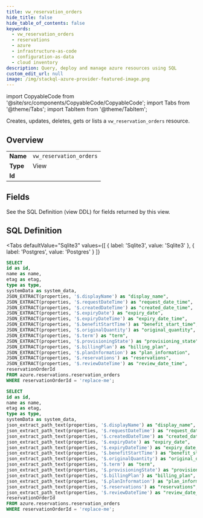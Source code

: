 ```yaml
--- 
title: vw_reservation_orders
hide_title: false
hide_table_of_contents: false
keywords:
  - vw_reservation_orders
  - reservations
  - azure
  - infrastructure-as-code
  - configuration-as-data
  - cloud inventory
description: Query, deploy and manage azure resources using SQL
custom_edit_url: null
image: /img/stackql-azure-provider-featured-image.png
---
```


import CopyableCode from '@site/src/components/CopyableCode/CopyableCode';
import Tabs from '@theme/Tabs';
import TabItem from '@theme/TabItem';

Creates, updates, deletes, gets or lists a <code>vw_reservation_orders</code> resource.

## Overview
<table><tbody>
<tr><td><b>Name</b></td><td><code>vw_reservation_orders</code></td></tr>
<tr><td><b>Type</b></td><td>View</td></tr>
<tr><td><b>Id</b></td><td><CopyableCode code="azure.reservations.vw_reservation_orders" /></td></tr>
</tbody></table>

## Fields

See the SQL Definition (view DDL) for fields returned by this view.

## SQL Definition

<Tabs
defaultValue="Sqlite3"
values={[
{ label: 'Sqlite3', value: 'Sqlite3' },
{ label: 'Postgres', value: 'Postgres' }
]}
>
<TabItem value="Sqlite3">

```sql
SELECT
id as id,
name as name,
etag as etag,
type as type,
systemData as system_data,
JSON_EXTRACT(properties, '$.displayName') as "display_name",
JSON_EXTRACT(properties, '$.requestDateTime') as "request_date_time",
JSON_EXTRACT(properties, '$.createdDateTime') as "created_date_time",
JSON_EXTRACT(properties, '$.expiryDate') as "expiry_date",
JSON_EXTRACT(properties, '$.expiryDateTime') as "expiry_date_time",
JSON_EXTRACT(properties, '$.benefitStartTime') as "benefit_start_time",
JSON_EXTRACT(properties, '$.originalQuantity') as "original_quantity",
JSON_EXTRACT(properties, '$.term') as "term",
JSON_EXTRACT(properties, '$.provisioningState') as "provisioning_state",
JSON_EXTRACT(properties, '$.billingPlan') as "billing_plan",
JSON_EXTRACT(properties, '$.planInformation') as "plan_information",
JSON_EXTRACT(properties, '$.reservations') as "reservations",
JSON_EXTRACT(properties, '$.reviewDateTime') as "review_date_time",
reservationOrderId
FROM azure.reservations.reservation_orders
WHERE reservationOrderId = 'replace-me';
```

</TabItem>
<TabItem value="Postgres">

```sql
SELECT
id as id,
name as name,
etag as etag,
type as type,
systemData as system_data,
json_extract_path_text(properties, '$.displayName') as "display_name",
json_extract_path_text(properties, '$.requestDateTime') as "request_date_time",
json_extract_path_text(properties, '$.createdDateTime') as "created_date_time",
json_extract_path_text(properties, '$.expiryDate') as "expiry_date",
json_extract_path_text(properties, '$.expiryDateTime') as "expiry_date_time",
json_extract_path_text(properties, '$.benefitStartTime') as "benefit_start_time",
json_extract_path_text(properties, '$.originalQuantity') as "original_quantity",
json_extract_path_text(properties, '$.term') as "term",
json_extract_path_text(properties, '$.provisioningState') as "provisioning_state",
json_extract_path_text(properties, '$.billingPlan') as "billing_plan",
json_extract_path_text(properties, '$.planInformation') as "plan_information",
json_extract_path_text(properties, '$.reservations') as "reservations",
json_extract_path_text(properties, '$.reviewDateTime') as "review_date_time",
reservationOrderId
FROM azure.reservations.reservation_orders
WHERE reservationOrderId = 'replace-me';
```

</TabItem>
</Tabs>
